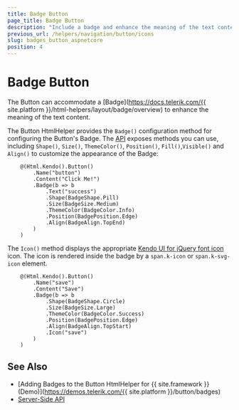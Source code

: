 ```yaml
---
title: Badge Button
page_title: Badge Button
description: "Include a badge and enhance the meaning of the text content of the Telerik UI Button HtmlHelper for {{ site.framework }}."
previous_url: /helpers/navigation/button/icons
slug: badges_button_aspnetcore
position: 4
---
```


# Badge Button

The Button can accommodate a [Badge](https://docs.telerik.com/{{ site.platform }}/html-helpers/layout/badge/overview) to enhance the meaning of the text content.

The Button HtmlHelper provides the `Badge()` configuration method for configuring the Button's Badge. The [API](/api/Kendo.Mvc.UI.Fluent/ButtonBadgeSettingsBuilder) exposes methods you can use, including `Shape()`, `Size()`, `ThemeColor()`, `Position()`, `Fill()`,`Visible()` and `Align()` to customize the appearance of the Badge:

```
    @(Html.Kendo().Button()
        .Name("button")
        .Content("Click Me!")
        .Badge(b => b
            .Text("success")
            .Shape(BadgeShape.Pill)
            .Size(BadgeSize.Medium)
            .ThemeColor(BadgeColor.Info)
            .Position(BadgePosition.Edge)
            .Align(BadgeAlign.TopEnd)
        )
    )
```

 The `Icon()` method displays the appropriate [Kendo UI for jQuery font icon](https://docs.telerik.com/kendo-ui/styles-and-layout/icons-web) icon. The icon is rendered inside the badge by a `span.k-icon` or `span.k-svg-icon` element.

```
    @(Html.Kendo().Button()
        .Name("save")
        .Content("Save")
        .Badge(b => b
            .Shape(BadgeShape.Circle)
            .Size(BadgeSize.Large)
            .ThemeColor(BadgeColor.Success)
            .Position(BadgePosition.Edge)
            .Align(BadgeAlign.TopStart)
            .Icon("save")
        )
    )
```

## See Also

* [Adding Badges to the Button HtmlHelper for {{ site.framework }} (Demo)](https://demos.telerik.com/{{ site.platform }}/button/badges)
* [Server-Side API](/api/button)
